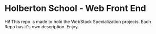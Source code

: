 # Holberton School - Web Front End
Hi! This repo is made to hold the WebStack Specialization projects. Each Repo has it's own description. Enjoy.